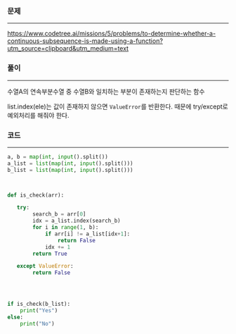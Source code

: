 ### 문제

---

https://www.codetree.ai/missions/5/problems/to-determine-whether-a-continuous-subsequence-is-made-using-a-function?utm_source=clipboard&utm_medium=text

### 풀이

---

수열A의 연속부분수열 중 수열B와 일치하는 부분이 존재하는지 판단하는 함수

list.index(ele)는 값이 존재하지 않으면 `ValueError`를 반환한다. 때문에 try/except로 예외처리를 해줘야 한다.

### 코드

---

```python
a, b = map(int, input().split())
a_list = list(map(int, input().split()))
b_list = list(map(int, input().split()))



def is_check(arr):

   try:
        search_b = arr[0]
        idx = a_list.index(search_b)
        for i in range(1, b):
            if arr[i] != a_list[idx+1]:
                return False
            idx += 1
        return True

   except ValueError:
        return False




if is_check(b_list):
    print("Yes")
else:
    print("No")


```
